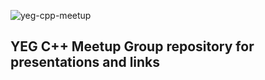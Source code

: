 ![yeg-cpp-meetup](https://secure.meetupstatic.com/photos/event/a/a/7/3/600_486823635.jpeg)

## YEG C++ Meetup Group repository for presentations and links
